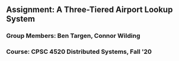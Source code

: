 ## Assignment: A Three-Tiered Airport Lookup System
### Group Members: Ben Targen, Connor Wilding
### Course: CPSC 4520 Distributed Systems, Fall '20
